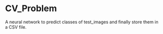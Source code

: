 # CV_Problem
A neural network to predict classes of test_images and finally store them in a CSV file.
